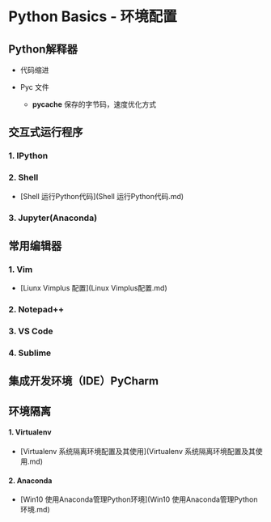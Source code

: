# Python Basics - 环境配置

##  Python解释器

- 代码缩进
- Pyc 文件

    - __pycache__ 保存的字节码，速度优化方式



##  交互式运行程序

### 1. IPython

### 2. Shell

- [Shell 运行Python代码](Shell 运行Python代码.md)

### 3. Jupyter(Anaconda)



## 常用编辑器

### 1. Vim

- [Liunx Vimplus 配置](Linux Vimplus配置.md)

### 2. Notepad++

### 3. VS Code

### 4. Sublime



##  集成开发环境（IDE）PyCharm



##  环境隔离

#### 1. Virtualenv

- [Virtualenv 系统隔离环境配置及其使用](Virtualenv 系统隔离环境配置及其使用.md)

#### 2. Anaconda

- [Win10 使用Anaconda管理Python环境](Win10 使用Anaconda管理Python环境.md)